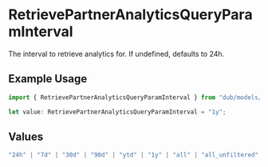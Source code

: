 # RetrievePartnerAnalyticsQueryParamInterval

The interval to retrieve analytics for. If undefined, defaults to 24h.

## Example Usage

```typescript
import { RetrievePartnerAnalyticsQueryParamInterval } from "dub/models/operations";

let value: RetrievePartnerAnalyticsQueryParamInterval = "1y";
```

## Values

```typescript
"24h" | "7d" | "30d" | "90d" | "ytd" | "1y" | "all" | "all_unfiltered"
```
